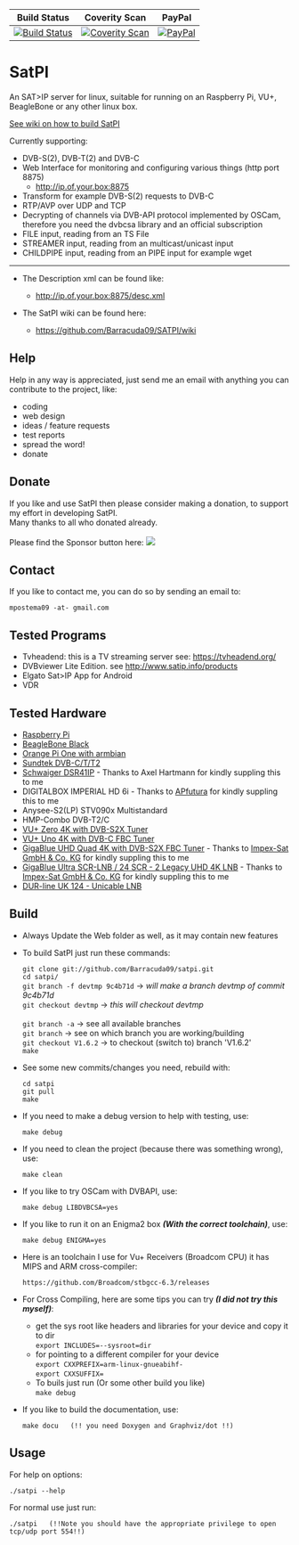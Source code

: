 | Build Status | Coverity Scan | PayPal |
|-------|-------|-------|
| [![Build Status](https://travis-ci.org/Barracuda09/SATPI.svg)](https://travis-ci.org/Barracuda09/SATPI) | [![Coverity Scan](https://scan.coverity.com/projects/4842/badge.svg)](https://scan.coverity.com/projects/4842) | [![PayPal](https://img.shields.io/badge/donate-PayPal-blue.svg)](https://www.paypal.com/cgi-bin/webscr?cmd=_donations&business=H9AX9N7HWSWXE&item_name=SatPI&item_number=SatPI&currency_code=EUR&bn=PP%2dDonationsBF%3abtn_donateCC_LG%2egif%3aNonHosted) |

# SatPI

An SAT>IP server for linux, suitable for running on an Raspberry Pi, VU+, BeagleBone or any other linux box.

<a href="https://github.com/Barracuda09/SATPI/wiki/02.-Build-SatPI">See wiki on how to build SatPI</a>

Currently supporting:

- DVB-S(2), DVB-T(2) and DVB-C
- Web Interface for monitoring and configuring various things (http port 8875)
	- http://ip.of.your.box:8875
- Transform for example DVB-S(2) requests to DVB-C
- RTP/AVP over UDP and TCP
- Decrypting of channels via DVB-API protocol implemented by OSCam, therefore you need the dvbcsa library and an official subscription
- FILE input, reading from an TS File
- STREAMER input, reading from an multicast/unicast input
- CHILDPIPE input, reading from an PIPE input for example wget
-------
- The Description xml can be found like:
	- http://ip.of.your.box:8875/desc.xml

- The SatPI wiki can be found here:
	- https://github.com/Barracuda09/SATPI/wiki

Help
-------
Help in any way is appreciated, just send me an email with anything you can
contribute to the project, like:
- coding
- web design
- ideas / feature requests
- test reports
- spread the word!
- donate

Donate
------

If you like and use SatPI then please consider making a donation, to support my effort in
developing SatPI.<br>
Many thanks to all who donated already.<br>
<br>
Please find the Sponsor button here:
<a href="https://github.com/Barracuda09/SATPI"><img src="https://www.paypalobjects.com/en_US/NL/i/btn/btn_donateCC_LG.gif"/></a>

Contact
-------
If you like to contact me, you can do so by sending an email to:

    mpostema09 -at- gmail.com

Tested Programs
---------------
- Tvheadend: this is a TV streaming server see: https://tvheadend.org/
- DVBviewer Lite Edition. see http://www.satip.info/products
- Elgato Sat>IP App for Android
- VDR

Tested Hardware
---------------
- <a href="http://www.raspberrypi.org">Raspberry Pi</a>
- <a href="http://www.beagleboard.org">BeagleBone Black</a>
- <a href="http://www.orangepi.org">Orange Pi One with armbian</a>
- <a href="https://shop.sundtek.de">Sundtek DVB-C/T/T2</a>
- <a href="http://www.satip.info/sites/satip/files/files/DSR41IP_GB.pdf">Schwaiger DSR41IP</a> - Thanks to Axel Hartmann for kindly suppling this to me
- DIGITALBOX IMPERIAL HD 6i - Thanks to <a href="https://www.apfutura.com">APfutura</a> for kindly suppling this to me
- Anysee-S2(LP) STV090x Multistandard
- HMP-Combo DVB-T2/C
- <a href="http://www.vuplus.de">VU+ Zero 4K with DVB-S2X Tuner</a>
- <a href="http://www.vuplus.de">VU+ Uno 4K with DVB-C FBC Tuner</a>
- <a href="https://gigablue.de/produkte">GigaBlue UHD Quad 4K with DVB-S2X FBC Tuner</a> - Thanks to <a href="https://store.impex-sat.de">Impex-Sat GmbH & Co. KG</a> for kindly suppling this to me
- <a href="https://gigablue.de/produkte">GigaBlue Ultra SCR-LNB / 24 SCR - 2 Legacy UHD 4K LNB</a> - Thanks to <a href="https://store.impex-sat.de">Impex-Sat GmbH & Co. KG</a> for kindly suppling this to me
- <a href="https://www.durasat.de/LNB/DUR-line/DUR-line-UK-124-Unicable-LNB.html">DUR-line UK 124 - Unicable LNB</a>

Build
-----
- Always Update the Web folder as well, as it may contain new features

- To build SatPI just run these commands:

    `git clone git://github.com/Barracuda09/satpi.git`<br/>
    `cd satpi/`<br/>
    `git branch -f devtmp 9c4b71d` -> _will make a branch devtmp of commit 9c4b71d_<br/>
    `git checkout devtmp` -> _this will checkout devtmp_<br/>
    <br/>
    `git branch -a` -> see all available branches<br/>
    `git branch` -> see on which branch you are working/building<br/>
    `git checkout V1.6.2` -> to checkout (switch to) branch 'V1.6.2'<br/>
    `make`<br/>

- See some new commits/changes you need, rebuild with:

    `cd satpi`<br/>
    `git pull`<br/>
    `make`<br/>

- If you need to make a debug version to help with testing, use:

    `make debug`<br/>

- If you need to clean the project (because there was something wrong), use:

    `make clean`<br/>

- If you like to try OSCam with DVBAPI, use:

    `make debug LIBDVBCSA=yes`<br/>

- If you like to run it on an Enigma2 box **_(With the correct toolchain)_**, use:

    `make debug ENIGMA=yes`<br/>

- Here is an toolchain I use for Vu+ Receivers (Broadcom CPU) it has MIPS and ARM cross-compiler:

    `https://github.com/Broadcom/stbgcc-6.3/releases`<br/>

- For Cross Compiling, here are some tips you can try _**(I did not try this myself)**_:

    - get the sys root like headers and libraries for your device and copy it to dir<br/>
    `export INCLUDES=--sysroot=dir`<br/>
    - for pointing to a different compiler for your device<br/>
    `export CXXPREFIX=arm-linux-gnueabihf-`<br/>
    `export CXXSUFFIX=`<br/>
    - To buils just run (Or some other build you like)<br/>
    `make debug`<br/>

- If you like to build the documentation, use:

    `make docu   (!! you need Doxygen and Graphviz/dot !!)`<br/>

Usage
-----
For help on options:

    ./satpi --help

For normal use just run:

    ./satpi   (!!Note you should have the appropriate privilege to open tcp/udp port 554!!)
